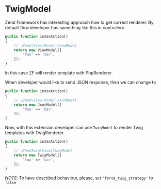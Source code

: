 # TwigModel
Zend Framework has interesting approach how to get correct renderer. 
By default flow developer has something like this in controllers
```php
public function indexAction()
{
    // \Zend\View\Model\ViewModel
    return new ViewModel([
        'foo' => 'bar',
    ]);
}
```
In this case ZF will render template with PhpRenderer.


When developer would like to send JSON response, then we can change to
```php
public function indexAction()
{
    // \Zend\View\Model\JsonModel
    return new JsonModel([
        'foo' => 'bar',
    ]);
}
```

Now, with this extension developer can use ```TwigModel``` to render Twig templates with TwigRenderer.
```php
public function indexAction()
{
    // \ZendTwig\View\TwigModel
    return new TwigModel([
        'foo' => 'bar',
    ]);
}
``` 

*NOTE*: To have described behaviour, please, set ```'force_twig_strategy'``` to ```false```